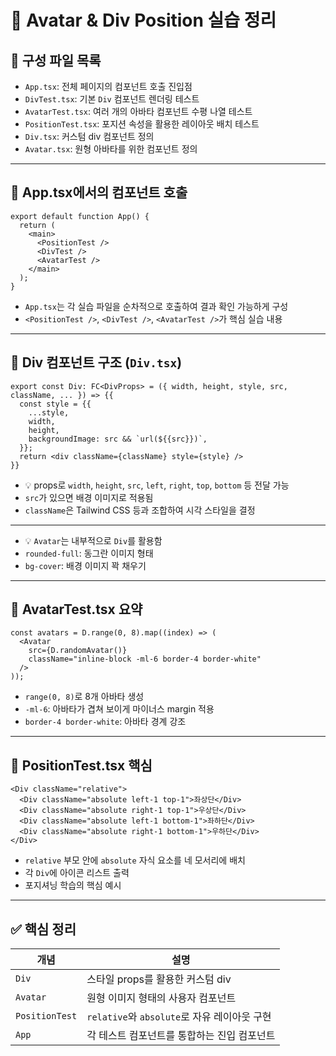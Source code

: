 # 🧩 Avatar & Div Position 실습 정리

## 📁 구성 파일 목록

- `App.tsx`: 전체 페이지의 컴포넌트 호출 진입점
- `DivTest.tsx`: 기본 `Div` 컴포넌트 렌더링 테스트
- `AvatarTest.tsx`: 여러 개의 아바타 컴포넌트 수평 나열 테스트
- `PositionTest.tsx`: 포지션 속성을 활용한 레이아웃 배치 테스트
- `Div.tsx`: 커스텀 div 컴포넌트 정의
- `Avatar.tsx`: 원형 아바타를 위한 컴포넌트 정의

---

## 🔧 App.tsx에서의 컴포넌트 호출

```tsx
export default function App() {
  return (
    <main>
      <PositionTest />
      <DivTest />
      <AvatarTest />
    </main>
  );
}
```

- `App.tsx`는 각 실습 파일을 순차적으로 호출하여 결과 확인 가능하게 구성
- `<PositionTest />`, `<DivTest />`, `<AvatarTest />`가 핵심 실습 내용

---

## 🧱 Div 컴포넌트 구조 (`Div.tsx`)

```tsx
export const Div: FC<DivProps> = ({ width, height, style, src, className, ... }) => {{
  const style = {{
    ...style,
    width,
    height,
    backgroundImage: src && `url(${{src}})`,
  }};
  return <div className={className} style={style} />
}}
```

- 💡 props로 `width`, `height`, `src`, `left`, `right`, `top`, `bottom` 등 전달 가능
- `src`가 있으면 배경 이미지로 적용됨
- `className`은 Tailwind CSS 등과 조합하여 시각 스타일을 결정

---

<!-- ## 🧍 Avatar 컴포넌트 구조 (`Avatar.tsx`)

```tsx
export const Avatar: FC<AvatarProps> = ({ src, size = '4rem', ... }) => {{
  return (
    <Div src={src} width={size} height={size} className="rounded-full bg-cover bg-gray-300" />
  )
}}
``` -->

- 💡 `Avatar`는 내부적으로 `Div`를 활용함
- `rounded-full`: 동그란 이미지 형태
- `bg-cover`: 배경 이미지 꽉 채우기

---

## 👥 AvatarTest.tsx 요약

```tsx
const avatars = D.range(0, 8).map((index) => (
  <Avatar
    src={D.randomAvatar()}
    className="inline-block -ml-6 border-4 border-white"
  />
));
```

- `range(0, 8)`로 8개 아바타 생성
- `-ml-6`: 아바타가 겹쳐 보이게 마이너스 margin 적용
- `border-4 border-white`: 아바타 경계 강조

---

## 🧭 PositionTest.tsx 핵심

```tsx
<Div className="relative">
  <Div className="absolute left-1 top-1">좌상단</Div>
  <Div className="absolute right-1 top-1">우상단</Div>
  <Div className="absolute left-1 bottom-1">좌하단</Div>
  <Div className="absolute right-1 bottom-1">우하단</Div>
</Div>
```

- `relative` 부모 안에 `absolute` 자식 요소를 네 모서리에 배치
- 각 `Div`에 아이콘 리스트 출력
- 포지셔닝 학습의 핵심 예시

---

## ✅ 핵심 정리

| 개념           | 설명                                         |
| -------------- | -------------------------------------------- |
| `Div`          | 스타일 props를 활용한 커스텀 div             |
| `Avatar`       | 원형 이미지 형태의 사용자 컴포넌트           |
| `PositionTest` | `relative`와 `absolute`로 자유 레이아웃 구현 |
| `App`          | 각 테스트 컴포넌트를 통합하는 진입 컴포넌트  |
